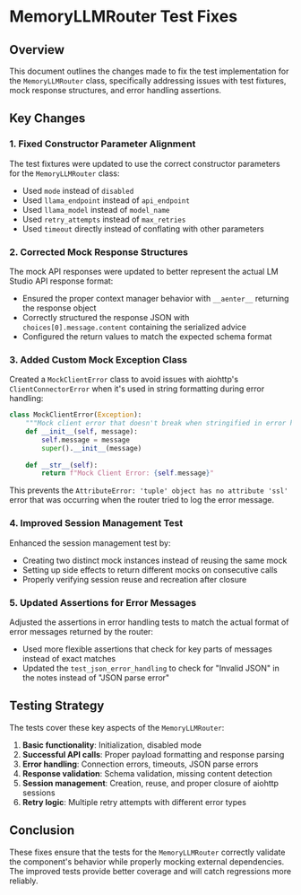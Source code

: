 # MemoryLLMRouter Test Fixes

## Overview

This document outlines the changes made to fix the test implementation for the `MemoryLLMRouter` class, specifically addressing issues with test fixtures, mock response structures, and error handling assertions.

## Key Changes

### 1. Fixed Constructor Parameter Alignment

The test fixtures were updated to use the correct constructor parameters for the `MemoryLLMRouter` class:

- Used `mode` instead of `disabled`
- Used `llama_endpoint` instead of `api_endpoint`
- Used `llama_model` instead of `model_name`
- Used `retry_attempts` instead of `max_retries`
- Used `timeout` directly instead of conflating with other parameters

### 2. Corrected Mock Response Structures

The mock API responses were updated to better represent the actual LM Studio API response format:

- Ensured the proper context manager behavior with `__aenter__` returning the response object
- Correctly structured the response JSON with `choices[0].message.content` containing the serialized advice
- Configured the return values to match the expected schema format

### 3. Added Custom Mock Exception Class

Created a `MockClientError` class to avoid issues with aiohttp's `ClientConnectorError` when it's used in string formatting during error handling:

```python
class MockClientError(Exception):
    """Mock client error that doesn't break when stringified in error handling"""
    def __init__(self, message):
        self.message = message
        super().__init__(message)
    
    def __str__(self):
        return f"Mock Client Error: {self.message}"
```

This prevents the `AttributeError: 'tuple' object has no attribute 'ssl'` error that was occurring when the router tried to log the error message.

### 4. Improved Session Management Test

Enhanced the session management test by:

- Creating two distinct mock instances instead of reusing the same mock
- Setting up side effects to return different mocks on consecutive calls
- Properly verifying session reuse and recreation after closure

### 5. Updated Assertions for Error Messages

Adjusted the assertions in error handling tests to match the actual format of error messages returned by the router:

- Used more flexible assertions that check for key parts of messages instead of exact matches
- Updated the `test_json_error_handling` to check for "Invalid JSON" in the notes instead of "JSON parse error"

## Testing Strategy

The tests cover these key aspects of the `MemoryLLMRouter`:

1. **Basic functionality**: Initialization, disabled mode
2. **Successful API calls**: Proper payload formatting and response parsing
3. **Error handling**: Connection errors, timeouts, JSON parse errors
4. **Response validation**: Schema validation, missing content detection
5. **Session management**: Creation, reuse, and proper closure of aiohttp sessions
6. **Retry logic**: Multiple retry attempts with different error types

## Conclusion

These fixes ensure that the tests for the `MemoryLLMRouter` correctly validate the component's behavior while properly mocking external dependencies. The improved tests provide better coverage and will catch regressions more reliably.
